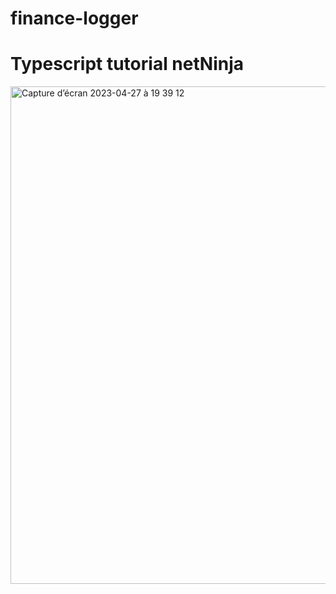 
# finance-logger

<h1>Typescript tutorial netNinja</h1>

<img width="796" alt="Capture d’écran 2023-04-27 à 19 39 12" src="https://user-images.githubusercontent.com/60004408/234945286-60760796-f8d7-4104-9454-19983fb81310.png">

